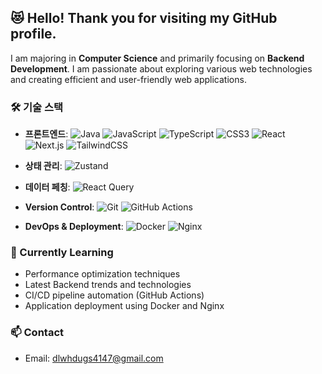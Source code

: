

## 😻 Hello! Thank you for visiting my GitHub profile.

I am majoring in **Computer Science** and primarily focusing on **Backend Development**. I am passionate about exploring various web technologies and creating efficient and user-friendly web applications.

### 🛠 기술 스택
- **프론트엔드**: ![Java](https://img.shields.io/badge/-Java-red?style=flat-square&logo=Java&logoColor=ffffff) ![JavaScript](https://img.shields.io/badge/-JavaScript-F7DF1E?style=flat-square&logo=javascript&logoColor=000000) ![TypeScript](https://img.shields.io/badge/-TypeScript-007ACC?style=flat-square&logo=typescript&logoColor=ffffff) ![CSS3](https://img.shields.io/badge/-CSS-black?style=flat-square&logo=css3&logoColor=ffffff) ![React](https://img.shields.io/badge/-REACT-blue?style=flat-square&logo=react&logoColor=ffffff) ![Next.js](https://img.shields.io/badge/-Next.js-000000?style=flat-square&logo=nextdotjs&logoColor=ffffff) ![TailwindCSS](https://img.shields.io/badge/-TailwindCSS-06B6D4?style=flat-square&logo=tailwind-css&logoColor=ffffff) 

- **상태 관리**: ![Zustand](https://img.shields.io/badge/-Zustand-000000?style=flat-square&logo=zustand&logoColor=ffffff)
- **데이터 페칭**: ![React Query](https://img.shields.io/badge/-React_Query-FF4154?style=flat-square&logo=react-query&logoColor=ffffff)
- **Version Control**:  ![Git](https://img.shields.io/badge/-GIT-yellow?style=flat-square&logo=git&logoColor=ffffff) ![GitHub Actions](https://img.shields.io/badge/-GitHub%20Actions-2088FF?style=flat-square&logo=github-actions&logoColor=ffffff)
- **DevOps & Deployment**: ![Docker](https://img.shields.io/badge/-Docker-2496ED?style=flat-square&logo=docker&logoColor=ffffff) ![Nginx](https://img.shields.io/badge/-Nginx-009639?style=flat-square&logo=nginx&logoColor=ffffff)


### 🌱 Currently Learning
- Performance optimization techniques
- Latest Backend trends and technologies
- CI/CD pipeline automation (GitHub Actions)
- Application deployment using Docker and Nginx

### 📫 Contact
- Email: [dlwhdugs4147@gmail.com](dlwhdugs4147@gmail.com)
